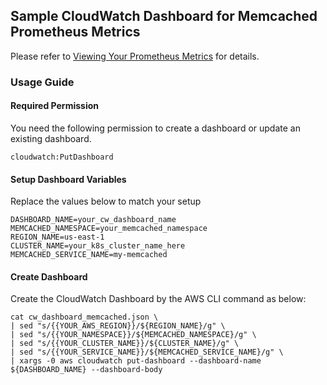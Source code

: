 ## Sample CloudWatch Dashboard for Memcached Prometheus Metrics
Please refer to [Viewing Your Prometheus Metrics](https://docs.aws.amazon.com/AmazonCloudWatch/latest/monitoring/ContainerInsights-Prometheus-viewmetrics.html) for details.

### Usage Guide

#### Required Permission
You need the following permission to create a dashboard or update an existing dashboard.
```
cloudwatch:PutDashboard
```

#### Setup Dashboard Variables
Replace the values below to match your setup

```
DASHBOARD_NAME=your_cw_dashboard_name
MEMCACHED_NAMESPACE=your_memcached_namespace
REGION_NAME=us-east-1
CLUSTER_NAME=your_k8s_cluster_name_here
MEMCACHED_SERVICE_NAME=my-memcached
```

#### Create Dashboard
Create the CloudWatch Dashboard by the AWS CLI command as below:
```
cat cw_dashboard_memcached.json \
| sed "s/{{YOUR_AWS_REGION}}/${REGION_NAME}/g" \
| sed "s/{{YOUR_NAMESPACE}}/${MEMCACHED_NAMESPACE}/g" \
| sed "s/{{YOUR_CLUSTER_NAME}}/${CLUSTER_NAME}/g" \
| sed "s/{{YOUR_SERVICE_NAME}}/${MEMCACHED_SERVICE_NAME}/g" \
| xargs -0 aws cloudwatch put-dashboard --dashboard-name ${DASHBOARD_NAME} --dashboard-body
```